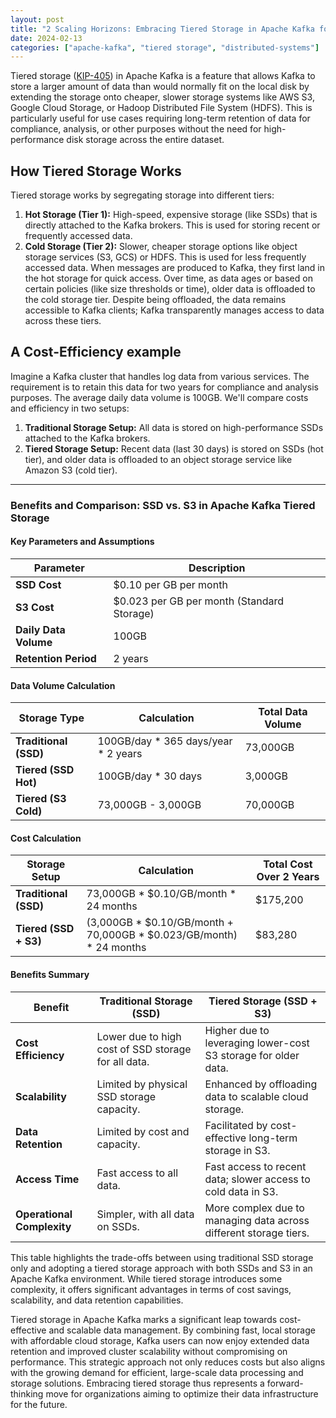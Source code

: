 ```yaml
---
layout: post
title: "2 Scaling Horizons: Embracing Tiered Storage in Apache Kafka for Optimal Efficiency and Cost Savings"
date: 2024-02-13
categories: ["apache-kafka", "tiered storage", "distributed-systems"]
---
```


Tiered storage ([KIP-405](https://cwiki.apache.org/confluence/display/KAFKA/KIP-405%3A+Kafka+Tiered+Storage)) in Apache Kafka 
is a feature that allows Kafka to store a larger amount of data than would normally fit on the local disk by extending 
the storage onto cheaper, slower storage systems like AWS S3, Google Cloud Storage, or Hadoop Distributed File System (HDFS). 
This is particularly useful for use cases requiring long-term retention of data for compliance, analysis, or other 
purposes without the need for high-performance disk storage across the entire dataset.

## How Tiered Storage Works

Tiered storage works by segregating storage into different tiers:
1. **Hot Storage (Tier 1):** High-speed, expensive storage (like SSDs) that is directly attached to the Kafka brokers. 
This is used for storing recent or frequently accessed data.
2. **Cold Storage (Tier 2):** Slower, cheaper storage options like object storage services (S3, GCS) or HDFS. 
This is used for less frequently accessed data. 
When messages are produced to Kafka, they first land in the hot storage for quick access. 
Over time, as data ages or based on certain policies (like size thresholds or time), older data is offloaded to the cold storage tier. 
Despite being offloaded, the data remains accessible to Kafka clients; Kafka transparently manages access to data across these tiers.

## A Cost-Efficiency example 

Imagine a Kafka cluster that handles log data from various services. 
The requirement is to retain this data for two years for compliance and analysis purposes. 
The average daily data volume is 100GB. We'll compare costs and efficiency in two setups:
1. **Traditional Storage Setup:** All data is stored on high-performance SSDs attached to the Kafka brokers.
2. **Tiered Storage Setup:** Recent data (last 30 days) is stored on SSDs (hot tier), and older data is offloaded to an object storage service like Amazon S3 (cold tier).

---

### Benefits and Comparison: SSD vs. S3 in Apache Kafka Tiered Storage

#### Key Parameters and Assumptions

| Parameter                   | Description                                        |
|-----------------------------|----------------------------------------------------|
| **SSD Cost**                | $0.10 per GB per month                             |
| **S3 Cost**                 | $0.023 per GB per month (Standard Storage)         |
| **Daily Data Volume**       | 100GB                                              |
| **Retention Period**        | 2 years                                            |

#### Data Volume Calculation

| Storage Type          | Calculation                         | Total Data Volume |
|-----------------------|-------------------------------------|-------------------|
| **Traditional (SSD)** | 100GB/day * 365 days/year * 2 years | 73,000GB          |
| **Tiered (SSD Hot)**  | 100GB/day * 30 days                 | 3,000GB           |
| **Tiered (S3 Cold)**  | 73,000GB - 3,000GB                  | 70,000GB          |

#### Cost Calculation

| Storage Setup             | Calculation                                                         | Total Cost Over 2 Years |
|---------------------------|---------------------------------------------------------------------|-------------------------|
| **Traditional (SSD)**     | 73,000GB * $0.10/GB/month * 24 months                               | $175,200                |
| **Tiered (SSD + S3)**     | (3,000GB * $0.10/GB/month + 70,000GB * $0.023/GB/month) * 24 months | $83,280                 |

#### Benefits Summary

| Benefit                    | Traditional Storage (SSD)                           | Tiered Storage (SSD + S3)                                         |
|----------------------------|-----------------------------------------------------|-------------------------------------------------------------------|
| **Cost Efficiency**        | Lower due to high cost of SSD storage for all data. | Higher due to leveraging lower-cost S3 storage for older data.    |
| **Scalability**            | Limited by physical SSD storage capacity.           | Enhanced by offloading data to scalable cloud storage.            |
| **Data Retention**         | Limited by cost and capacity.                       | Facilitated by cost-effective long-term storage in S3.            |
| **Access Time**            | Fast access to all data.                            | Fast access to recent data; slower access to cold data in S3.     |
| **Operational Complexity** | Simpler, with all data on SSDs.                     | More complex due to managing data across different storage tiers. |

This table highlights the trade-offs between using traditional SSD storage only and adopting a tiered storage approach 
with both SSDs and S3 in an Apache Kafka environment. 
While tiered storage introduces some complexity, it offers significant advantages in terms of cost savings, scalability, 
and data retention capabilities.

Tiered storage in Apache Kafka marks a significant leap towards cost-effective and scalable data management. 
By combining fast, local storage with affordable cloud storage, Kafka users can now enjoy extended data retention and 
improved cluster scalability without compromising on performance. 
This strategic approach not only reduces costs but also aligns with the growing demand for efficient, large-scale data 
processing and storage solutions. Embracing tiered storage thus represents a forward-thinking move for organizations 
aiming to optimize their data infrastructure for the future.

